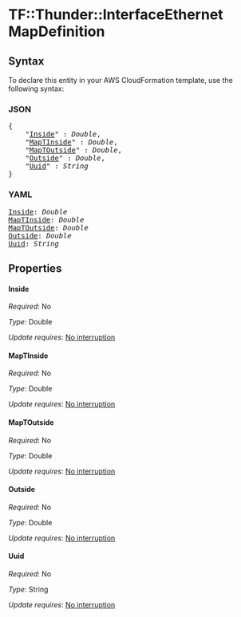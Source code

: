 # TF::Thunder::InterfaceEthernet MapDefinition

## Syntax

To declare this entity in your AWS CloudFormation template, use the following syntax:

### JSON

<pre>
{
    "<a href="#inside" title="Inside">Inside</a>" : <i>Double</i>,
    "<a href="#maptinside" title="MapTInside">MapTInside</a>" : <i>Double</i>,
    "<a href="#maptoutside" title="MapTOutside">MapTOutside</a>" : <i>Double</i>,
    "<a href="#outside" title="Outside">Outside</a>" : <i>Double</i>,
    "<a href="#uuid" title="Uuid">Uuid</a>" : <i>String</i>
}
</pre>

### YAML

<pre>
<a href="#inside" title="Inside">Inside</a>: <i>Double</i>
<a href="#maptinside" title="MapTInside">MapTInside</a>: <i>Double</i>
<a href="#maptoutside" title="MapTOutside">MapTOutside</a>: <i>Double</i>
<a href="#outside" title="Outside">Outside</a>: <i>Double</i>
<a href="#uuid" title="Uuid">Uuid</a>: <i>String</i>
</pre>

## Properties

#### Inside

_Required_: No

_Type_: Double

_Update requires_: [No interruption](https://docs.aws.amazon.com/AWSCloudFormation/latest/UserGuide/using-cfn-updating-stacks-update-behaviors.html#update-no-interrupt)

#### MapTInside

_Required_: No

_Type_: Double

_Update requires_: [No interruption](https://docs.aws.amazon.com/AWSCloudFormation/latest/UserGuide/using-cfn-updating-stacks-update-behaviors.html#update-no-interrupt)

#### MapTOutside

_Required_: No

_Type_: Double

_Update requires_: [No interruption](https://docs.aws.amazon.com/AWSCloudFormation/latest/UserGuide/using-cfn-updating-stacks-update-behaviors.html#update-no-interrupt)

#### Outside

_Required_: No

_Type_: Double

_Update requires_: [No interruption](https://docs.aws.amazon.com/AWSCloudFormation/latest/UserGuide/using-cfn-updating-stacks-update-behaviors.html#update-no-interrupt)

#### Uuid

_Required_: No

_Type_: String

_Update requires_: [No interruption](https://docs.aws.amazon.com/AWSCloudFormation/latest/UserGuide/using-cfn-updating-stacks-update-behaviors.html#update-no-interrupt)

